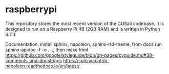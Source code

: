 # raspberrypi

This repository stores the most recent version of the CUSail codebase.
It is designed to run on a Raspberry Pi 4B (2GB RAM) and is written in
Python 3.7.3.

Documentation:
install sphinx, napoleon, sphinx-rtd-theme, from docs run sphinx-apidoc -f -o . .., then make html
https://github.com/google/styleguide/blob/gh-pages/pyguide.md#38-comments-and-docstrings
https://sphinxcontrib-napoleon.readthedocs.io/en/latest/
